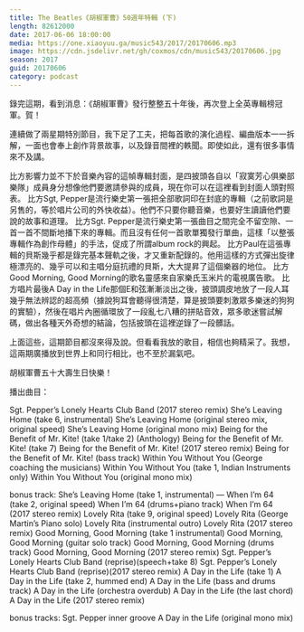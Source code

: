 ```yaml
---
title: The Beatles《胡椒軍曹》50週年特輯 (下)
length: 82612000
date: 2017-06-06 18:00:00
media: https://one.xiaoyuu.ga/music543/2017/20170606.mp3
image: https://cdn.jsdelivr.net/gh/coxmos/cdn/music543/20170606.jpg
season: 2017
guid: 20170606
category: podcast
---
```


錄完這期，看到消息：《胡椒軍曹》發行整整五十年後，再次登上全英專輯榜冠軍。賀！

連續做了兩星期特別節目，我下足了工夫，把每首歌的演化過程、編曲版本一一拆解，一面也會奉上創作背景故事，以及錄音間裡的軼聞。即使如此，還有很多事情來不及講。

比方影響力並不下於音樂內容的這幀專輯封面，是四披頭各自以「寂寞芳心俱樂部樂隊」成員身分想像他們要邀請參與的成員，現在你可以在這裡看到封面人頭對照表。
比方Sgt, Pepper是流行樂史第一張把全部歌詞印在封底的專輯（之前歌詞是另售的，等於唱片公司的外快收益）。他們不只要你聽音樂，也要好生讀讀他們要說的故事和道理。
比方Sgt. Pepper是流行樂史第一張曲目之間完全不留空隙、一首一首不間斷地播下來的專輯。而且沒有任何一首歌單獨發行單曲，這樣「以整張專輯作為創作母體」的手法，促成了所謂album rock的興起。
比方Paul在這張專輯的貝斯幾乎都是錄完基本聲軌之後，才又重新配錄的。他用這樣的方式彈出旋律極漂亮的、幾乎可以和主唱分庭抗禮的貝斯，大大提昇了這個樂器的地位。
比方Good Morning, Good Morning的歌名靈感來自家樂氏玉米片的電視廣告歌。
比方唱片最後A Day in the Life那個E和弦漸漸淡出之後，披頭調皮地放了一段人耳幾乎無法辨認的超高頻（據說狗耳會聽得很清楚，算是披頭要刺激眾多樂迷的狗狗的實驗），然後在唱片內圈循環放了一段亂七八糟的拼貼音效，眾多歌迷嘗試解碼，做出各種天外奇想的結論，包括披頭在這裡逆錄了一段髒話。

上面這些，這期節目都沒來得及說。但看看我放的歌目，相信也夠精采了。我想，這兩期廣播放到世界上和同行相比，也不至於漏氣吧。

胡椒軍曹五十大壽生日快樂！

播出曲目：

Sgt. Pepper’s Lonely Hearts Club Band (2017 stereo remix)
She’s Leaving Home (take 6, instrumental)
She’s Leaving Home (original stereo mix, original speed)
She’s Leaving Home (original mono mix)
Being for the Benefit of Mr. Kite! (take 1/take 2) (Anthology)
Being for the Benefit of Mr. Kite! (take 7)
Being for the Benefit of Mr. Kite! (2017 stereo remix)
Being for the Benefit of Mr. Kite! (bass track)
Within You Without You (George coaching the musicians)
Within You Without You (take 1, Indian Instruments only)
Within You Without You (original mono mix)

bonus track:
She’s Leaving Home (take 1, instrumental)
—
When I’m 64 (take 2, original speed)
When I’m 64 (drums+piano track)
When I’m 64 (2017 stereo remix)
Lovely Rita (take 9, original speed)
Lovely Rita (George Martin’s Piano solo)
Lovely Rita (instrumental outro)
Lovely Rita (2017 stereo remix)
Good Morning, Good Morning (take 1 instrumental)
Good Morning, Good Morning (guitar solo track)
Good Morning, Good Morning (drums track)
Good Morning, Good Morning (2017 stereo remix)
Sgt. Pepper’s Lonely Hearts Club Band (reprise)(speech+take 8)
Sgt. Pepper’s Lonely Hearts Club Band (reprise)(2017 stereo remix)
A Day in the Life (take 1)
A Day in the Life (take 2, hummed end)
A Day in the Life (bass and drums track)
A Day in the Life (orchestra overdub)
A Day in the Life (the last chord) 
A Day in the Life (2017 stereo remix)

bonus tracks:
Sgt. Pepper inner groove
A Day in the Life (original mono mix)
